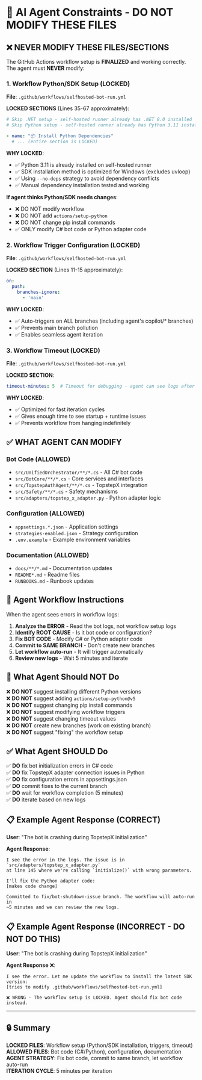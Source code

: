 # 🤖 AI Agent Constraints - DO NOT MODIFY THESE FILES

## ❌ NEVER MODIFY THESE FILES/SECTIONS

The GitHub Actions workflow setup is **FINALIZED** and working correctly. The agent must **NEVER** modify:

### 1. Workflow Python/SDK Setup (LOCKED)
**File**: `.github/workflows/selfhosted-bot-run.yml`

**LOCKED SECTIONS** (Lines 35-67 approximately):
```yaml
# Skip .NET setup - self-hosted runner already has .NET 8.0 installed
# Skip Python setup - self-hosted runner already has Python 3.11 installed

- name: "📦 Install Python Dependencies"
  # ... (entire section is LOCKED)
```

**WHY LOCKED**:
- ✅ Python 3.11 is already installed on self-hosted runner
- ✅ SDK installation method is optimized for Windows (excludes uvloop)
- ✅ Using `--no-deps` strategy to avoid dependency conflicts
- ✅ Manual dependency installation tested and working

**If agent thinks Python/SDK needs changes**:
- ❌ DO NOT modify workflow
- ❌ DO NOT add `actions/setup-python`
- ❌ DO NOT change pip install commands
- ✅ ONLY modify C# bot code or Python adapter code

### 2. Workflow Trigger Configuration (LOCKED)
**File**: `.github/workflows/selfhosted-bot-run.yml`

**LOCKED SECTION** (Lines 11-15 approximately):
```yaml
on:
  push:
    branches-ignore:
      - 'main'
```

**WHY LOCKED**:
- ✅ Auto-triggers on ALL branches (including agent's copilot/* branches)
- ✅ Prevents main branch pollution
- ✅ Enables seamless agent iteration

### 3. Workflow Timeout (LOCKED)
**File**: `.github/workflows/selfhosted-bot-run.yml`

**LOCKED SECTION**:
```yaml
timeout-minutes: 5  # Timeout for debugging - agent can see logs after 5 min
```

**WHY LOCKED**:
- ✅ Optimized for fast iteration cycles
- ✅ Gives enough time to see startup + runtime issues
- ✅ Prevents workflow from hanging indefinitely

## ✅ WHAT AGENT CAN MODIFY

### Bot Code (ALLOWED)
- `src/UnifiedOrchestrator/**/*.cs` - All C# bot code
- `src/BotCore/**/*.cs` - Core services and interfaces
- `src/TopstepAuthAgent/**/*.cs` - TopstepX integration
- `src/Safety/**/*.cs` - Safety mechanisms
- `src/adapters/topstep_x_adapter.py` - Python adapter logic

### Configuration (ALLOWED)
- `appsettings.*.json` - Application settings
- `strategies-enabled.json` - Strategy configuration
- `.env.example` - Example environment variables

### Documentation (ALLOWED)
- `docs/**/*.md` - Documentation updates
- `README*.md` - Readme files
- `RUNBOOKS.md` - Runbook updates

## 🎯 Agent Workflow Instructions

When the agent sees errors in workflow logs:

1. **Analyze the ERROR** - Read the bot logs, not workflow setup logs
2. **Identify ROOT CAUSE** - Is it bot code or configuration?
3. **Fix BOT CODE** - Modify C# or Python adapter code
4. **Commit to SAME BRANCH** - Don't create new branches
5. **Let workflow auto-run** - It will trigger automatically
6. **Review new logs** - Wait 5 minutes and iterate

## 🚫 What Agent Should NOT Do

❌ **DO NOT** suggest installing different Python versions  
❌ **DO NOT** suggest adding `actions/setup-python@v5`  
❌ **DO NOT** suggest changing pip install commands  
❌ **DO NOT** suggest modifying workflow triggers  
❌ **DO NOT** suggest changing timeout values  
❌ **DO NOT** create new branches (work on existing branch)  
❌ **DO NOT** suggest "fixing" the workflow setup  

## ✅ What Agent SHOULD Do

✅ **DO** fix bot initialization errors in C# code  
✅ **DO** fix TopstepX adapter connection issues in Python  
✅ **DO** fix configuration errors in appsettings.json  
✅ **DO** commit fixes to the current branch  
✅ **DO** wait for workflow completion (5 minutes)  
✅ **DO** iterate based on new logs  

## 📋 Example Agent Response (CORRECT)

**User**: "The bot is crashing during TopstepX initialization"

**Agent Response**:
```
I see the error in the logs. The issue is in `src/adapters/topstep_x_adapter.py` 
at line 145 where we're calling `initialize()` with wrong parameters.

I'll fix the Python adapter code:
[makes code change]

Committed to fix/bot-shutdown-issue branch. The workflow will auto-run in 
~5 minutes and we can review the new logs.
```

## 📋 Example Agent Response (INCORRECT - DO NOT DO THIS)

**User**: "The bot is crashing during TopstepX initialization"

**Agent Response** ❌:
```
I see the error. Let me update the workflow to install the latest SDK version:
[tries to modify .github/workflows/selfhosted-bot-run.yml]

❌ WRONG - The workflow setup is LOCKED. Agent should fix bot code instead.
```

---

## 🔒 Summary

**LOCKED FILES**: Workflow setup (Python/SDK installation, triggers, timeout)  
**ALLOWED FILES**: Bot code (C#/Python), configuration, documentation  
**AGENT STRATEGY**: Fix bot code, commit to same branch, let workflow auto-run  
**ITERATION CYCLE**: 5 minutes per iteration  
